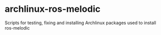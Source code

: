 # archlinux-ros-melodic
Scripts for testing, fixing and installing Archlinux packages used to install ros-melodic
